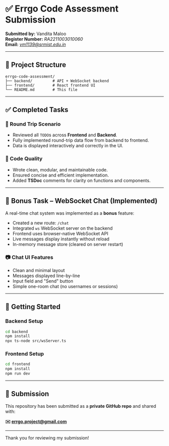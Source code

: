 # ✅ Errgo Code Assessment Submission

**Submitted by:** Vandita Maloo <br>
**Register Number:** *RA2211003010060* <br>
**Email:** *vm1139@srmist.edu.in*

---

## 📁 Project Structure

```
errgo-code-assessment/
├── backend/         # API + WebSocket backend
├── frontend/        # React frontend UI
└── README.md        # This file
```

---

## ✅ Completed Tasks

### 🔹 Round Trip Scenario

* Reviewed all `TODO`s across **Frontend** and **Backend**.
* Fully implemented round-trip data flow from backend to frontend.
* Data is displayed interactively and correctly in the UI.

### 🔹 Code Quality

* Wrote clean, modular, and maintainable code.
* Ensured concise and efficient implementation.
* Added **TSDoc** comments for clarity on functions and components.

---

## 🌟 Bonus Task – WebSocket Chat (Implemented)

A real-time chat system was implemented as a **bonus** feature:

* Created a new route: `/chat`
* Integrated `ws` WebSocket server on the backend
* Frontend uses browser-native WebSocket API
* Live messages display instantly without reload
* In-memory message store (cleared on server restart)

### 📷 Chat UI Features

* Clean and minimal layout
* Messages displayed line-by-line
* Input field and "Send" button
* Simple one-room chat (no usernames or sessions)

---

## 🚀 Getting Started

### Backend Setup

```bash
cd backend
npm install
npx ts-node src/wsServer.ts
```

### Frontend Setup

```bash
cd frontend
npm install
npm run dev
```

---

## 📩 Submission

This repository has been submitted as a **private GitHub repo** and shared with:

**✉️ [errgo.project@gmail.com](mailto:errgo.project@gmail.com)**

---

Thank you for reviewing my submission!




